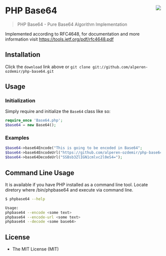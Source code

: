 # PHP Base64 <img align="right" src="https://i.ibb.co/4Y5w7p6/cooltext369494488482539.gif" />

> PHP Base64 - Pure Base64 Algorithm Implementation

Implemented according to RFC4648, for documentation
and more information visit <https://tools.ietf.org/pdf/rfc4648.pdf>

## Installation

Click the `download` link above or `git clone git://github.com/alperen-ozdemir/php-base64.git`

## Usage

### Initialization

Simply require and initialize the `Base64` class like so:
```php
require_once 'Base64.php';
$base64 = new Base64();
```
### Examples
```php
$base64->base64Encode("This is going to be encoded in Base64";
$base64->base64EncodeUrl("https://github.com/alperen-ozdemir/php-base64";
$base64->base64DecodeUrl("SSBsb3ZlIGN1cmlvc2l0eS4=");
```

## Command Line Usage
It is available if you have PHP installed as a command line tool.
Locate diretory where /bin/phpbase64 and execute via command line.
```sh
$ phpbase64 --help

Usage:                                                                           
phpbase64 --encode <some text>                                                  
phpbase64 --encode-url <some text>                                               
phpbase64 --decode <some base64> 

```

## License
 
* The MIT License (MIT)
